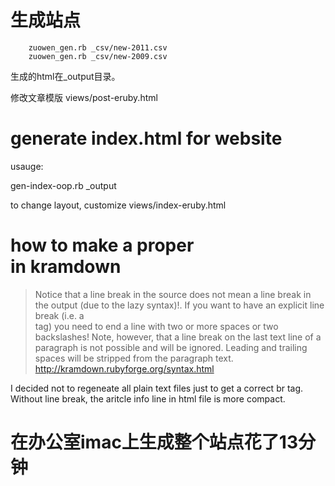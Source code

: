 # 生成站点

		zuowen_gen.rb _csv/new-2011.csv
		zuowen_gen.rb _csv/new-2009.csv

生成的html在_output目录。

修改文章模版 views/post-eruby.html

# generate index.html for website

usauge:

   gen-index-oop.rb _output

to change layout, customize views/index-eruby.html

# how to make a proper <br> in kramdown

> Notice that a line break in the source does not mean a line break in the output (due to the lazy syntax)!. If you want to have an explicit line break (i.e. a <br /> tag) you need to end a line with two or more spaces or two backslashes! Note, however, that a line break on the last text line of a paragraph is not possible and will be ignored. Leading and trailing spaces will be stripped from the paragraph text.
<http://kramdown.rubyforge.org/syntax.html>

I decided not to regeneate all plain text files just to get a correct br tag. Without line break, the aritcle info line in html file is more compact.

# 在办公室imac上生成整个站点花了13分钟

